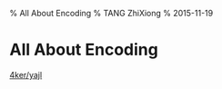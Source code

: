 % All About Encoding
% TANG ZhiXiong
% 2015-11-19

All About Encoding
==================

[4ker/yajl](https://github.com/4ker/yajl)
